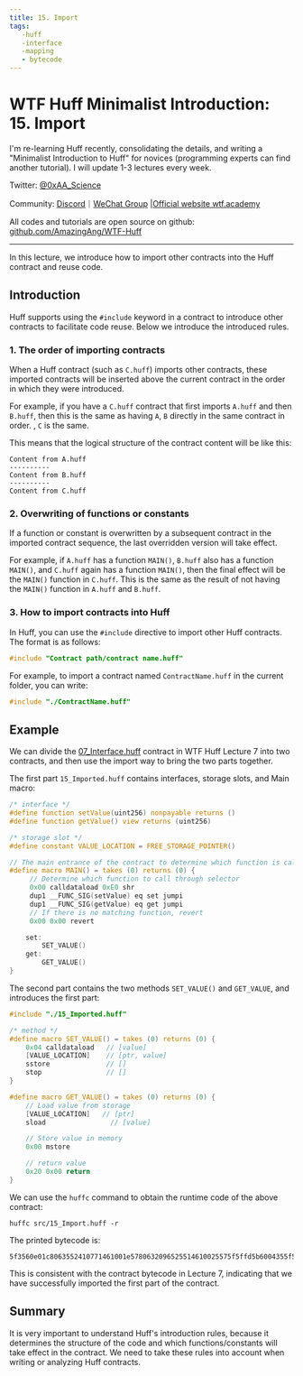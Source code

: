```yaml
---
title: 15. Import
tags:
   -huff
   -interface
   -mapping
   - bytecode
---
```


# WTF Huff Minimalist Introduction: 15. Import

I'm re-learning Huff recently, consolidating the details, and writing a "Minimalist Introduction to Huff" for novices (programming experts can find another tutorial). I will update 1-3 lectures every week.

Twitter: [@0xAA_Science](https://twitter.com/0xAA_Science)

Community: [Discord](https://discord.gg/5akcruXrsk)｜[WeChat Group](https://docs.google.com/forms/d/e/1FAIpQLSe4KGT8Sh6sJ7hedQRuIYirOoZK_85miz3dw7vA1-YjodgJ-A/viewform?usp=sf_link) |[Official website wtf.academy](https://wtf.academy)

All codes and tutorials are open source on github: [github.com/AmazingAng/WTF-Huff](https://github.com/AmazingAng/WTF-Huff)

-----

In this lecture, we introduce how to import other contracts into the Huff contract and reuse code.

## Introduction

Huff supports using the `#include` keyword in a contract to introduce other contracts to facilitate code reuse. Below we introduce the introduced rules.

### 1. The order of importing contracts

When a Huff contract (such as `C.huff`) imports other contracts, these imported contracts will be inserted above the current contract in the order in which they were introduced.

For example, if you have a `C.huff` contract that first imports `A.huff` and then `B.huff`, then this is the same as having `A`, `B` directly in the same contract in order. , `C` is the same.

This means that the logical structure of the contract content will be like this:
```
Content from A.huff
----------
Content from B.huff
----------
Content from C.huff
```

### 2. Overwriting of functions or constants

If a function or constant is overwritten by a subsequent contract in the imported contract sequence, the last overridden version will take effect.

For example, if `A.huff` has a function `MAIN()`, `B.huff` also has a function `MAIN()`, and `C.huff` again has a function `MAIN()`, then the final effect will be the `MAIN()` function in `C.huff`. This is the same as the result of not having the `MAIN()` function in `A.huff` and `B.huff`.

### 3. How to import contracts into Huff

In Huff, you can use the `#include` directive to import other Huff contracts. The format is as follows:
```c
#include "Contract path/contract name.huff"
```
For example, to import a contract named `ContractName.huff` in the current folder, you can write:
```c
#include "./ContractName.huff"
```

## Example

We can divide the [07_Interface.huff](https://github.com/WTFAcademy/WTF-Huff/blob/main/src/07_Interface.huff) contract in WTF Huff Lecture 7 into two contracts, and then use the import way to bring the two parts together.

The first part `15_Imported.huff` contains interfaces, storage slots, and Main macro:

```c
/* interface */
#define function setValue(uint256) nonpayable returns ()
#define function getValue() view returns (uint256)

/* storage slot */
#define constant VALUE_LOCATION = FREE_STORAGE_POINTER()

// The main entrance of the contract to determine which function is called
#define macro MAIN() = takes (0) returns (0) {
     // Determine which function to call through selector
     0x00 calldataload 0xE0 shr
     dup1 __FUNC_SIG(setValue) eq set jumpi
     dup1 __FUNC_SIG(getValue) eq get jumpi
     // If there is no matching function, revert
     0x00 0x00 revert

    set:
        SET_VALUE()
    get:
        GET_VALUE()
}
```

The second part contains the two methods `SET_VALUE()` and `GET_VALUE`, and introduces the first part:

```c
#include "./15_Imported.huff"

/* method */
#define macro SET_VALUE() = takes (0) returns (0) {
    0x04 calldataload   // [value]
    [VALUE_LOCATION]    // [ptr, value]
    sstore              // []
    stop                // []
}

#define macro GET_VALUE() = takes (0) returns (0) {
    // Load value from storage
    [VALUE_LOCATION]   // [ptr]
    sload                // [value]

    // Store value in memory
    0x00 mstore

    // return value
    0x20 0x00 return
}
```

We can use the `huffc` command to obtain the runtime code of the above contract:

```shell
huffc src/15_Import.huff -r
```

The printed bytecode is:

```
5f3560e01c8063552410771461001e5780632096525514610025575f5ffd5b6004355f55005b5f545f5260205ff3
```

This is consistent with the contract bytecode in Lecture 7, indicating that we have successfully imported the first part of the contract.

## Summary

It is very important to understand Huff's introduction rules, because it determines the structure of the code and which functions/constants will take effect in the contract. We need to take these rules into account when writing or analyzing Huff contracts.
